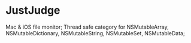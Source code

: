 JustJudge
=========

Mac &amp; iOS file monitor; Thread safe category for NSMutableArray, NSMutableDictionary, NSMutableString, NSMutableSet, NSMutableData;
